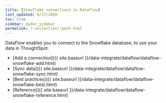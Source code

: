 ```yaml
---
title: [Snowflake connections in DataFlow]
last_updated: 6/17/2020
toc: true
sidebar: mydoc_sidebar
permalink: /:collection/:path.html
---
```

DataFlow enables you to connect to the Snowflake database, to use your data in ThoughtSpot.

- [Add a connection]({{ site.baseurl }}/data-integrate/dataflow/dataflow-snowflake-add.html)
- [Sync data]({{ site.baseurl }}/data-integrate/dataflow/dataflow-snowflake-sync.html)
- [Best practices]({{ site.baseurl }}/data-integrate/dataflow/dataflow-snowflake-best.html)
- [Reference]({{ site.baseurl }}/data-integrate/dataflow/dataflow-snowflake-reference.html)
